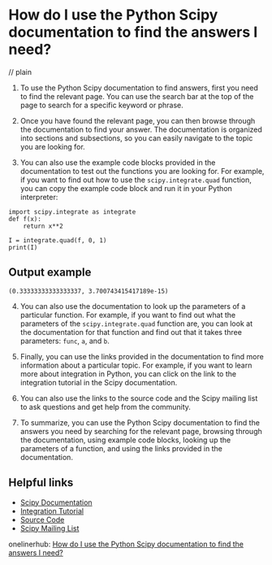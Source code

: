 # How do I use the Python Scipy documentation to find the answers I need?
// plain

1. To use the Python Scipy documentation to find answers, first you need to find the relevant page. You can use the search bar at the top of the page to search for a specific keyword or phrase.

2. Once you have found the relevant page, you can then browse through the documentation to find your answer. The documentation is organized into sections and subsections, so you can easily navigate to the topic you are looking for.

3. You can also use the example code blocks provided in the documentation to test out the functions you are looking for. For example, if you want to find out how to use the `scipy.integrate.quad` function, you can copy the example code block and run it in your Python interpreter:

```
import scipy.integrate as integrate
def f(x):
    return x**2

I = integrate.quad(f, 0, 1)
print(I)
```

## Output example
 `(0.33333333333333337, 3.700743415417189e-15)`

4. You can also use the documentation to look up the parameters of a particular function. For example, if you want to find out what the parameters of the `scipy.integrate.quad` function are, you can look at the documentation for that function and find out that it takes three parameters: `func`, `a`, and `b`.

5. Finally, you can use the links provided in the documentation to find more information about a particular topic. For example, if you want to learn more about integration in Python, you can click on the link to the integration tutorial in the Scipy documentation.

6. You can also use the links to the source code and the Scipy mailing list to ask questions and get help from the community.

7. To summarize, you can use the Python Scipy documentation to find the answers you need by searching for the relevant page, browsing through the documentation, using example code blocks, looking up the parameters of a function, and using the links provided in the documentation.

## Helpful links

- [Scipy Documentation](https://docs.scipy.org/doc/scipy/reference/)
- [Integration Tutorial](https://docs.scipy.org/doc/scipy/reference/tutorial/integrate.html)
- [Source Code](https://github.com/scipy/scipy)
- [Scipy Mailing List](https://mail.scipy.org/mailman/listinfo/scipy-user)

onelinerhub: [How do I use the Python Scipy documentation to find the answers I need?](https://onelinerhub.com/python-scipy/how-do-i-use-the-python-scipy-documentation-to-find-the-answers-i-need)